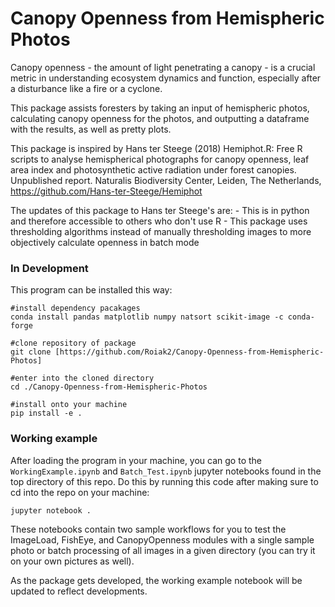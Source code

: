 # Canopy Openness from Hemispheric Photos

Canopy openness - the amount of light penetrating a canopy - is a crucial metric in understanding ecosystem dynamics and function, especially after a disturbance like a fire or a cyclone.

This package assists foresters by taking an input of hemispheric photos, calculating canopy openness for the photos, and outputting a dataframe with the results, as well as pretty plots.

This package is inspired by Hans ter Steege (2018) Hemiphot.R: Free R scripts to analyse hemispherical 
photographs for canopy openness, leaf area index and photosynthetic active radiation under forest canopies.  
Unpublished report. Naturalis Biodiversity Center, Leiden, The Netherlands, https://github.com/Hans-ter-Steege/Hemiphot

The updates of this package to Hans ter Steege's are:
    - This is in python and therefore accessible to others who don't use R
    - This package uses thresholding algorithms instead of manually thresholding images to more objectively calculate openness in batch mode

### In Development

This program can be installed this way:

```
#install dependency pacakages
conda install pandas matplotlib numpy natsort scikit-image -c conda-forge 

#clone repository of package
git clone [https://github.com/Roiak2/Canopy-Openness-from-Hemispheric-Photos]

#enter into the cloned directory
cd ./Canopy-Openness-from-Hemispheric-Photos

#install onto your machine
pip install -e .
```

### Working example

After loading the program in your machine, you can go to the `WorkingExample.ipynb` and `Batch_Test.ipynb` jupyter notebooks found in the top directory of this repo. Do this by running this code after making sure to cd into the repo on your machine:

```
jupyter notebook .

```

These notebooks contain two sample workflows for you to test the ImageLoad, FishEye, and CanopyOpenness modules with a single sample photo or batch processing of all images in a given directory (you can try it on your own pictures as well).

As the package gets developed, the working example notebook will be updated to reflect developments.

